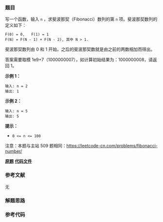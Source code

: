 ### 题目
写一个函数，输入 `n` ，求斐波那契（Fibonacci）数列的第 `n` 项。斐波那契数列的定义如下：

    
    
    F(0) = 0,   F(1) = 1
    F(N) = F(N - 1) + F(N - 2), 其中 N > 1.

斐波那契数列由 0 和 1 开始，之后的斐波那契数就是由之前的两数相加而得出。

答案需要取模 1e9+7（1000000007），如计算初始结果为：1000000008，请返回 1。



**示例 1：**

    
    
    输入: n = 2
    输出: 1
    

**示例 2：**

    
    
    输入: n = 5
    输出: 5
    



**提示：**

  * `0 <= n <= 100`

注意：本题与主站 509 题相同：<https://leetcode-cn.com/problems/fibonacci-number/>

 **[原题](https://leetcode-cn.com/problems/fei-bo-na-qi-shu-lie-lcof/)**    **[代码文件]()**


### 参考文献
无

### 解题思路




### 参考代码

```go


```




